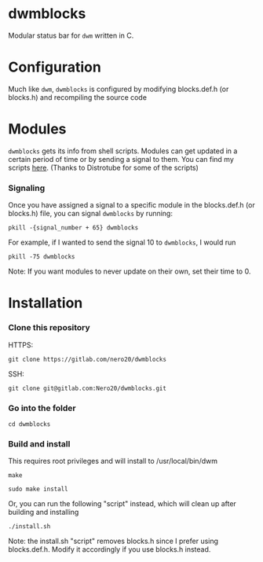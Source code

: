 # dwmblocks
Modular status bar for `dwm` written in C.

# Configuration
Much like `dwm`, `dwmblocks` is configured by modifying blocks.def.h (or blocks.h) and recompiling the source code

# Modules
`dwmblocks` gets its info from shell scripts. Modules can get updated in a certain period of time or by sending a signal to them.
You can find my scripts [here](https://gitlab.com/Nero20/dotfiles-linux/-/tree/master/Scripts/dwmblocks). (Thanks to Distrotube for some of the scripts)

### Signaling
Once you have assigned a signal to a specific module in the blocks.def.h (or blocks.h) file, you can signal `dwmblocks` by running:

`pkill -{signal_number + 65} dwmblocks`

For example, if I wanted to send the signal 10 to `dwmblocks`, I would run

`pkill -75 dwmblocks`

Note: If you want modules to never update on their own, set their time to 0.

# Installation
### Clone this repository
HTTPS:

`git clone https://gitlab.com/nero20/dwmblocks`

SSH:

`git clone git@gitlab.com:Nero20/dwmblocks.git`

### Go into the folder
`cd dwmblocks`

### Build and install
This requires root privileges and will install to /usr/local/bin/dwm

`make`

`sudo make install`

Or, you can run the following "script" instead, which will clean up after building and installing

`./install.sh`

Note: the install.sh "script" removes blocks.h since I prefer using blocks.def.h. Modify it accordingly if you use blocks.h instead.

